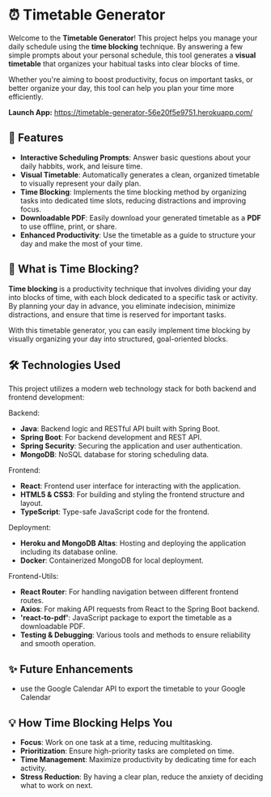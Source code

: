 # ⏰ Timetable Generator   

Welcome to the **Timetable Generator**! This project helps you manage your daily schedule using the **time blocking** technique. By answering a few simple prompts about your personal schedule, this tool generates a **visual timetable** that organizes your habitual tasks into clear blocks of time. 

Whether you're aiming to boost productivity, focus on important tasks, or better organize your day, this tool can help you plan your time more efficiently.

**Launch App:** https://timetable-generator-56e20f5e9751.herokuapp.com/
 
## 📝 Features

- **Interactive Scheduling Prompts**: Answer basic questions about your daily habbits, work, and leisure time.
- **Visual Timetable**: Automatically generates a clean, organized timetable to visually represent your daily plan.
- **Time Blocking**: Implements the time blocking method by organizing tasks into dedicated time slots, reducing distractions and improving focus.
- **Downloadable PDF**: Easily download your generated timetable as a **PDF** to use offline, print, or share.
- **Enhanced Productivity**: Use the timetable as a guide to structure your day and make the most of your time.
## 🌟 What is Time Blocking?

**Time blocking** is a productivity technique that involves dividing your day into blocks of time, with each block dedicated to a specific task or activity. By planning your day in advance, you eliminate indecision, minimize distractions, and ensure that time is reserved for important tasks.

With this timetable generator, you can easily implement time blocking by visually organizing your day into structured, goal-oriented blocks.

## 🛠️ Technologies Used

This project utilizes a modern web technology stack for both backend and frontend development:

Backend:
- **Java**: Backend logic and RESTful API built with Spring Boot.
- **Spring Boot**: For backend development and REST API.
- **Spring Security**: Securing the application and user authentication.
- **MongoDB**: NoSQL database for storing scheduling data.

Frontend:

- **React**: Frontend user interface for interacting with the application.
- **HTML5 & CSS3**: For building and styling the frontend structure and layout.
- **TypeScript**: Type-safe JavaScript code for the frontend.

Deployment:
- **Heroku and MongoDB Altas**: Hosting and deploying the application including its database online.
- **Docker**: Containerized MongoDB for local deployment.

Frontend-Utils:

- **React Router**: For handling navigation between different frontend routes.
- **Axios**: For making API requests from React to the Spring Boot backend.
- **'react-to-pdf'**:  JavaScript package to export the timetable as a downloadable PDF.
- **Testing & Debugging**: Various tools and methods to ensure reliability and smooth operation.
## ✨ Future Enhancements
- use the Google Calendar API to export the timetable to your Google Calendar

## 💡 How Time Blocking Helps You

-	**Focus**: Work on one task at a time, reducing multitasking.
-	**Prioritization**: Ensure high-priority tasks are completed on time.
-	**Time Management**: Maximize productivity by dedicating time for each activity.
-	**Stress Reduction**: By having a clear plan, reduce the anxiety of deciding what to work on next.